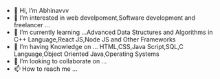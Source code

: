 - 👋 Hi, I’m Abhinavvv
- 👀 I’m interested in web develpoment,Software development and freelancer ...
- 🌱 I’m currently learning ...Advanced Data Structures and Algorithms in C++ Language,React JS,Node JS and Other Frameworks
- 🌱 I’m having Knowledge on ... HTML,CSS,Java Script,SQL,C Language,Object Oriented Java,Operating Systems
- 💞️ I’m looking to collaborate on ...
- 📫 How to reach me ... 

<!---
abhinav-patel887/abhinav-patel887 is a ✨ special ✨ repository because its `README.md` (this file) appears on your GitHub profile.
You can click the Preview link to take a look at your changes.
--->
